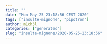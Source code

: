```yaml
---
title: ""
date: "Mon May 25 23:18:56 CEST 2020"
tags: ["insulte-mignone", "pipotron"]
author: m1ch3l
categories: ["generated"]
slug: "insulte-mignone/2020-05-25-23:18:56"
---
```



